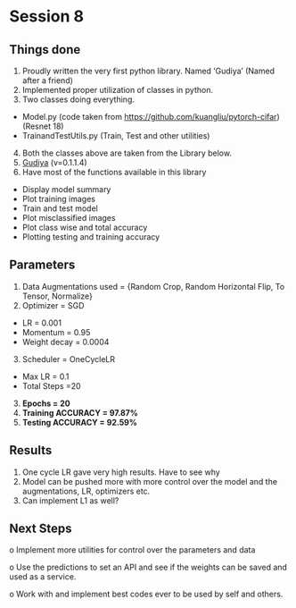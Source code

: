 Session 8
==========

Things done
-----------
1. Proudly written the very first python library. Named ‘Gudiya’ (Named after a friend)
2. Implemented proper utilization of classes in python. 
3. Two classes doing everything. 
  * Model.py (code taken from https://github.com/kuangliu/pytorch-cifar) (Resnet 18)
  * TrainandTestUtils.py (Train, Test and other utilities)
4. Both the classes above are taken from the Library below.
5. [Gudiya](https://pypi.org/project/Gudiya/) (v=0.1.1.4)
6. Have most of the functions available in this library
  * Display model summary
  * Plot training images  
  * Train and test model
  * Plot misclassified images
  * Plot class wise and total accuracy
  * Plotting testing and training accuracy


Parameters
----------
1. Data Augmentations used = {Random Crop, Random Horizontal Flip, To Tensor, Normalize}
2. Optimizer = SGD
  * LR = 0.001
  * Momentum = 0.95
  * Weight decay = 0.0004
 3.	Scheduler = OneCycleLR
  * Max LR = 0.1
  * Total Steps =20
3.	**Epochs = 20**
4.	**Training ACCURACY = 97.87%**
5.	**Testing ACCURACY = 92.59%**


Results
-------
1. One cycle LR gave very high results.  Have to see why 
2. Model can be pushed more with more control over the model and the augmentations, LR, optimizers etc.
3. Can implement L1 as well?


Next Steps
----------
  o	 Implement more utilities for control over the parameters and data
  
  o	 Use the predictions to set an API and see if the weights can be saved and used as a service.
  
  o	 Work with and implement best codes ever to be used by self and others.
